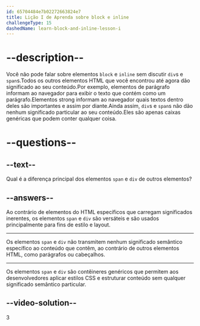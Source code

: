 ```yaml
---
id: 65704484e7b02272663824e7
title: Lição I de Aprenda sobre block e inline
challengeType: 15
dashedName: learn-block-and-inline-lesson-i
---
```


# --description--

Você não pode falar sobre elementos `block` e `inline` sem discutir `div`s e `span`s.Todos os outros elementos HTML que você encontrou até agora dão significado ao seu conteúdo.Por exemplo, elementos de parágrafo informam ao navegador para exibir o texto que contém como um parágrafo.Elementos strong informam ao navegador quais textos dentro deles são importantes e assim por diante.Ainda assim, `div`s e `span`s não dão nenhum significado particular ao seu conteúdo.Eles são apenas caixas genéricas que podem conter qualquer coisa.

# --questions--    

## --text--

Qual é a diferença principal dos elementos `span` e `div` de outros elementos?

## --answers--

Ao contrário de elementos do HTML específicos que carregam significados inerentes, os elementos `span` e `div` são versáteis e são usados principalmente para fins de estilo e layout.

---

Os elementos `span` e `div` não transmitem nenhum significado semântico específico ao conteúdo que contêm, ao contrário de outros elementos HTML, como parágrafos ou cabeçalhos.

---

Os elementos `span` e `div` são contêineres genéricos que permitem aos desenvolvedores aplicar estilos CSS e estruturar conteúdo sem qualquer significado semântico particular.

## --video-solution--

3
